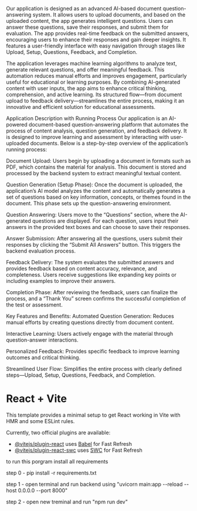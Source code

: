 Our application is designed as an advanced AI-based document question-answering system. It allows users to upload documents, and based on the uploaded content, the app generates intelligent questions. Users can answer these questions, save their responses, and submit them for evaluation. The app provides real-time feedback on the submitted answers, encouraging users to enhance their responses and gain deeper insights. It features a user-friendly interface with easy navigation through stages like Upload, Setup, Questions, Feedback, and Completion.

The application leverages machine learning algorithms to analyze text, generate relevant questions, and offer meaningful feedback. This automation reduces manual efforts and improves engagement, particularly useful for educational or learning purposes. By combining AI-generated content with user inputs, the app aims to enhance critical thinking, comprehension, and active learning. Its structured flow—from document upload to feedback delivery—streamlines the entire process, making it an innovative and efficient solution for educational assessments.

Application Description with Running Process
Our application is an AI-powered document-based question-answering platform that automates the process of content analysis, question generation, and feedback delivery. It is designed to improve learning and assessment by interacting with user-uploaded documents. Below is a step-by-step overview of the application’s running process:

Document Upload:
Users begin by uploading a document in formats such as PDF, which contains the material for analysis. This document is stored and processed by the backend system to extract meaningful textual content.

Question Generation (Setup Phase):
Once the document is uploaded, the application’s AI model analyzes the content and automatically generates a set of questions based on key information, concepts, or themes found in the document. This phase sets up the question-answering environment.

Question Answering:
Users move to the “Questions” section, where the AI-generated questions are displayed. For each question, users input their answers in the provided text boxes and can choose to save their responses.

Answer Submission:
After answering all the questions, users submit their responses by clicking the “Submit All Answers” button. This triggers the backend evaluation process.

Feedback Delivery:
The system evaluates the submitted answers and provides feedback based on content accuracy, relevance, and completeness. Users receive suggestions like expanding key points or including examples to improve their answers.

Completion Phase:
After reviewing the feedback, users can finalize the process, and a “Thank You” screen confirms the successful completion of the test or assessment.

Key Features and Benefits:
Automated Question Generation: Reduces manual efforts by creating questions directly from document content.

Interactive Learning: Users actively engage with the material through question-answer interactions.

Personalized Feedback: Provides specific feedback to improve learning outcomes and critical thinking.

Streamlined User Flow: Simplifies the entire process with clearly defined steps—Upload, Setup, Questions, Feedback, and Completion.


# React + Vite

This template provides a minimal setup to get React working in Vite with HMR and some ESLint rules.

Currently, two official plugins are available:

- [@vitejs/plugin-react](https://github.com/vitejs/vite-plugin-react/blob/main/packages/plugin-react/README.md) uses [Babel](https://babeljs.io/) for Fast Refresh
- [@vitejs/plugin-react-swc](https://github.com/vitejs/vite-plugin-react-swc) uses [SWC](https://swc.rs/) for Fast Refresh


to run this porgram
install all requirements 

step 0 - pip install -r requirements.txt

step 1 - open terminal and run backend using "uvicorn main:app --reload --host 0.0.0.0 --port 8000"

step 2 - open new treminal and run "npm run dev"

